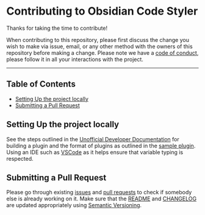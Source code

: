 # Contributing to Obsidian Code Styler

Thanks for taking the time to contribute!

When contributing to this repository, please first discuss the change you wish to make via issue, email, or any other method with the owners of this repository before making a change.
Please note we have a [code of conduct](CODE_OF_CONDUCT.md), please follow it in all your interactions with the project.

---

## Table of Contents

- [Setting Up the project locally](#setting-up-the-project-locally)
- [Submitting a Pull Request](#submitting-a-pull-request)

## Setting Up the project locally

See the steps outlined in the [Unofficial Developer Documentation](https://marcus.se.net/obsidian-plugin-docs/getting-started/create-your-first-plugin#step-2--build-the-plugin) for building a plugin and the format of plugins as outlined in the [sample plugin](https://github.com/obsidianmd/obsidian-sample-plugin).
Using an IDE such as [VSCode](https://code.visualstudio.com/) as it helps ensure that variable typing is respected.

## Submitting a Pull Request

Please go through existing [issues](/../../../issues) and [pull requests](/../../../pulls) to check if somebody else is already working on it.
Make sure that the [README](/README.md) and [CHANGELOG](/CHANGELOG.md) are updated appropriately using [Semantic Versioning](https://semver.org/spec/v2.0.0.html).

<!--
Also, make sure to run the tests and lint the code before you commit your changes.

```sh
npm run test
npm run lint
```
-->
